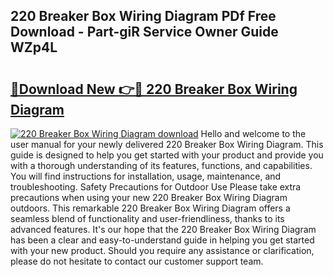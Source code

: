 ## 220 Breaker Box Wiring Diagram PDf Free Download - Part-giR Service Owner Guide WZp4L

# <h2><a href="http://dfn9dti.blite.top/?on=220+Breaker+Box+Wiring+Diagram">🔗Download New 👉🔴 220 Breaker Box Wiring Diagram</a></h2>

[![220 Breaker Box Wiring Diagram download](https://i.imgur.com/lujVjoI.png)](http://dfn9dti.blite.top/?on=220+Breaker+Box+Wiring+Diagram)
Hello and welcome to the user manual for your newly delivered 220 Breaker Box Wiring Diagram. This guide is designed to help you get started with your product and provide you with a thorough understanding of its features, functions, and capabilities. You will find instructions for installation, usage, maintenance, and troubleshooting. Safety Precautions for Outdoor Use Please take extra precautions when using your new 220 Breaker Box Wiring Diagram outdoors. This remarkable 220 Breaker Box Wiring Diagram offers a seamless blend of functionality and user-friendliness, thanks to its advanced features. It's our hope that the 220 Breaker Box Wiring Diagram has been a clear and easy-to-understand guide in helping you get started with your new product. Should you require any assistance or clarification, please do not hesitate to contact our customer support team.
